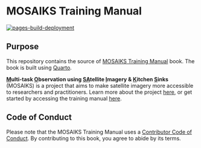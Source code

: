 # MOSAIKS Training Manual

<!-- badges: start -->

[![pages-build-deployment](https://github.com/cullen-molitor/MOSAIKS-Training-Manual/actions/workflows/pages/pages-build-deployment/badge.svg)](https://github.com/cullen-molitor/MOSAIKS-Training-Manual/actions/workflows/pages/pages-build-deployment)

<!-- badges: end -->

## Purpose  

This repository contains the source of [MOSAIKS Training Manual](https://cullen-molitor.github.io/MOSAIKS-Training-Manual/) book. The book is built using [Quarto](https://quarto.org/).

**<ins>M</ins>ulti-task <ins>O</ins>bservation using <ins>SA</ins>tellite <ins>I</ins>magery & <ins>K</ins>itchen <ins>S</ins>inks** (MOSAIKS) is a project that aims to make satellite imagery more accessible to researchers and practitioners. Learn more about the project [here](https://mosaiks.org/), or get started by accessing the training manual [here](https://cullen-molitor.github.io/MOSAIKS-Training-Manual/).


## Code of Conduct

Please note that the MOSAIKS Training Manual uses a [Contributor Code of Conduct](https://contributor-covenant.org/version/2/0/CODE_OF_CONDUCT.html).
By contributing to this book, you agree to abide by its terms.